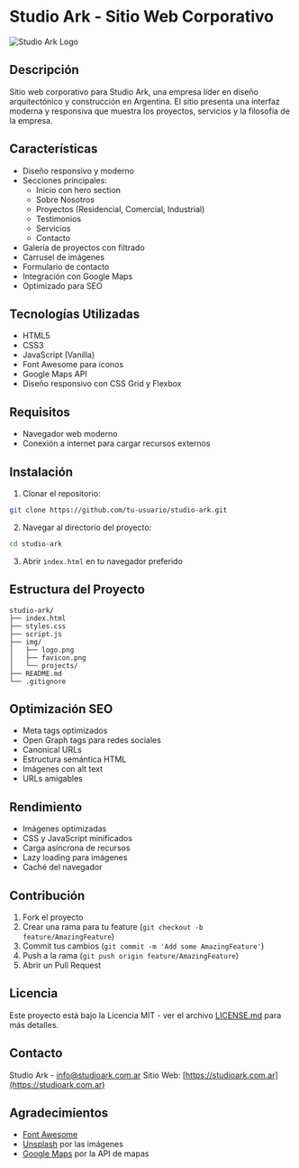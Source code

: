 # Studio Ark - Sitio Web Corporativo

![Studio Ark Logo](img/logo.png)

## Descripción
Sitio web corporativo para Studio Ark, una empresa líder en diseño arquitectónico y construcción en Argentina. El sitio presenta una interfaz moderna y responsiva que muestra los proyectos, servicios y la filosofía de la empresa.

## Características
- Diseño responsivo y moderno
- Secciones principales:
  - Inicio con hero section
  - Sobre Nosotros
  - Proyectos (Residencial, Comercial, Industrial)
  - Testimonios
  - Servicios
  - Contacto
- Galería de proyectos con filtrado
- Carrusel de imágenes
- Formulario de contacto
- Integración con Google Maps
- Optimizado para SEO

## Tecnologías Utilizadas
- HTML5
- CSS3
- JavaScript (Vanilla)
- Font Awesome para iconos
- Google Maps API
- Diseño responsivo con CSS Grid y Flexbox

## Requisitos
- Navegador web moderno
- Conexión a internet para cargar recursos externos

## Instalación
1. Clonar el repositorio:
```bash
git clone https://github.com/tu-usuario/studio-ark.git
```

2. Navegar al directorio del proyecto:
```bash
cd studio-ark
```

3. Abrir `index.html` en tu navegador preferido

## Estructura del Proyecto
```
studio-ark/
├── index.html
├── styles.css
├── script.js
├── img/
│   ├── logo.png
│   ├── favicon.png
│   └── projects/
├── README.md
└── .gitignore
```

## Optimización SEO
- Meta tags optimizados
- Open Graph tags para redes sociales
- Canonical URLs
- Estructura semántica HTML
- Imágenes con alt text
- URLs amigables

## Rendimiento
- Imágenes optimizadas
- CSS y JavaScript minificados
- Carga asíncrona de recursos
- Lazy loading para imágenes
- Caché del navegador

## Contribución
1. Fork el proyecto
2. Crear una rama para tu feature (`git checkout -b feature/AmazingFeature`)
3. Commit tus cambios (`git commit -m 'Add some AmazingFeature'`)
4. Push a la rama (`git push origin feature/AmazingFeature`)
5. Abrir un Pull Request

## Licencia
Este proyecto está bajo la Licencia MIT - ver el archivo [LICENSE.md](LICENSE.md) para más detalles.

## Contacto
Studio Ark - [info@studioark.com.ar](mailto:info@studioark.com.ar)
Sitio Web: [https://studioark.com.ar](https://studioark.com.ar)

## Agradecimientos
- [Font Awesome](https://fontawesome.com/)
- [Unsplash](https://unsplash.com/) por las imágenes
- [Google Maps](https://developers.google.com/maps) por la API de mapas 